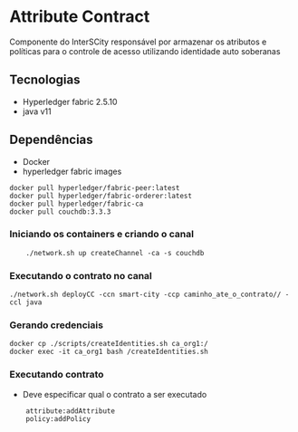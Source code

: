 # Attribute Contract

Componente do InterSCity responsável por armazenar os atributos e políticas para o controle de acesso utilizando identidade auto soberanas

## Tecnologias
- Hyperledger fabric 2.5.10
- java v11

## Dependências

- Docker
- hyperledger fabric images
```
docker pull hyperledger/fabric-peer:latest
docker pull hyperledger/fabric-orderer:latest
docker pull hyperledger/fabric-ca
docker pull couchdb:3.3.3
```

### Iniciando os containers e criando o canal
```
    ./network.sh up createChannel -ca -s couchdb
```

### Executando o contrato no canal
```
./network.sh deployCC -ccn smart-city -ccp caminho_ate_o_contrato// -ccl java
```

### Gerando credenciais

```
docker cp ./scripts/createIdentities.sh ca_org1:/
docker exec -it ca_org1 bash /createIdentities.sh
```

### Executando contrato
- Deve especificar qual o contrato a ser executado
```
    attribute:addAttribute
    policy:addPolicy
```